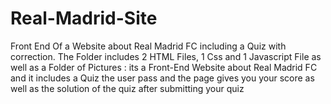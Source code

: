 # Real-Madrid-Site
Front End Of a Website about Real Madrid FC including a Quiz with correction.
The Folder includes 2 HTML Files, 1 Css and 1 Javascript File as well as a Folder of Pictures :
its a Front-End Website about Real Madrid FC and it includes a Quiz the user pass and the page gives you your score as well as the solution of the quiz after submitting your quiz 
